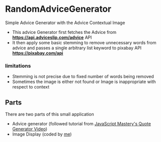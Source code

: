 # RandomAdviceGenerator
Simple Advice Generator with the Advice Contextual Image

- This advice Generator first fetches the Advice from **https://api.adviceslip.com/advice** API
- It then apply some basic stemming to remove unnecessary words from advice and passes a single arbitrary list keyword to
  pixabay API **https://pixabay.com/api**

### limitations
- Stemming is not precise due to fixed number of words being removed
- Sometimes the image is either not found or Image is inappropriate with respect to context

## Parts 
There are two parts of this small application
- Advice generator (followed tutorial from [JavaScript Mastery's Quote Generator Video](https://www.youtube.com/watch?v=o5CdCETh8cQ))
- Image Display (coded by [me](https://github.com/I-Muhammad-Zain-I))
